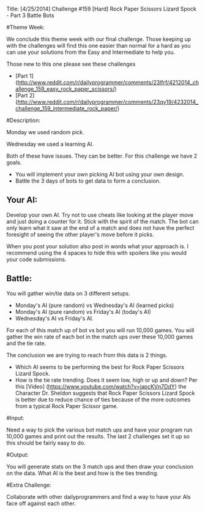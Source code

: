 Title: [4/25/2014] Challenge #159 [Hard] Rock Paper Scissors Lizard Spock - Part 3 Battle Bots

#Theme Week:

We conclude this theme week with our final challenge. Those keeping up with the challenges will find this one easier than normal for a hard as you can use your solutions from the Easy and Intermediate to help you.

Those new to this one please see these challenges

* [Part 1] (http://www.reddit.com/r/dailyprogrammer/comments/23lfrf/4212014_challenge_159_easy_rock_paper_scissors/)
* [Part 2] (http://www.reddit.com/r/dailyprogrammer/comments/23qy19/4232014_challenge_159_intermediate_rock_paper/)

#Description:

Monday we used random pick.

Wednesday we used a learning AI.


Both of these have issues. They can be better. For this challenge we have 2 goals.

* You will implement your own picking AI bot using your own design.
* Battle the 3 days of bots to get data to form a conclusion.

## Your AI:

Develop your own AI. Try not to use cheats like looking at the player move and just doing a counter for it. Stick with the spirit of the match. The bot can only learn what it saw at the end of a match and does not have the perfect foresight of seeing the other player's move before it picks.


When you post your solution also post in words what your approach is. I recommend using the 4 spaces to hide this with spoilers like you would your code submissions.


## Battle:

You will gather win/tie data on 3 different setups. 

* Monday's AI (pure random) vs Wednesday's AI (learned picks) 
* Monday's AI (pure random) vs Friday's AI (today's AI)
* Wednesday's AI vs Friday's AI.

For each of this match up of bot vs bot you will run 10,000 games. You will gather the win rate of each bot in the match ups over these 10,000 games and the tie rate.

The conclusion we are trying to reach from this data is 2 things.

* Which AI seems to be performing the best for Rock Paper Scissors Lizard Spock.
* How is the tie rate trending. Does it seem low, high or up and down? Per this [Video] (https://www.youtube.com/watch?v=iapcKVn7DdY) the Character Dr. Sheldon suggests that Rock Paper Scissors Lizard Spock is better due to reduce chance of ties because of the more outcomes from a typical Rock Paper Scissor game.

#Input:

Need a way to pick the various bot match ups and have your program run 10,000 games and print out the results. The last 2 challenges set it up so this should be fairly easy to do.


#Output:


You will generate stats on the 3 match ups and then draw your conclusion on the data. What AI is the best and how is the ties trending.


#Extra Challenge:

Collaborate with other dailyprogrammers and find a way to have your AIs face off against each other.
